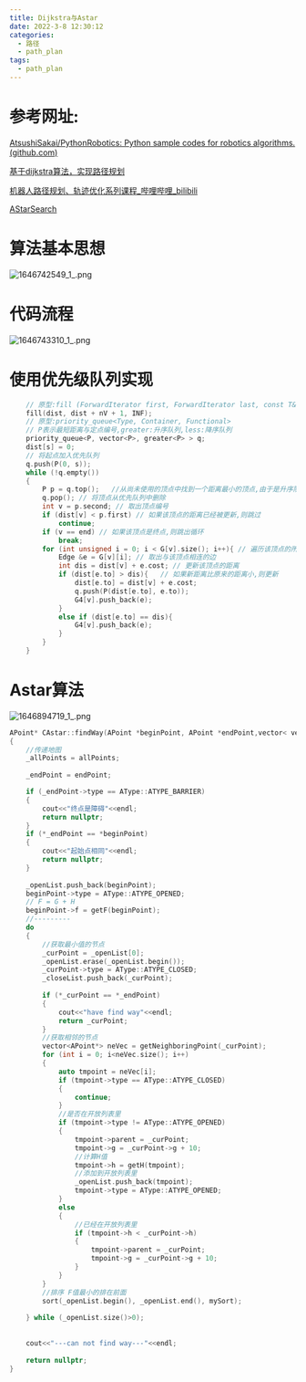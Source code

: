 ```yaml
---
title: Dijkstra与Astar
date: 2022-3-8 12:30:12
categories:
  - 路径
  - path_plan
tags:
  - path_plan
---
```


# 参考网址:

 [AtsushiSakai/PythonRobotics: Python sample codes for robotics algorithms. (github.com)](https://github.com/AtsushiSakai/PythonRobotics) 

 [基于dijkstra算法，实现路径规划 ](https://github.com/Superone77/AGV_dijkstra) 

 [机器人路径规划、轨迹优化系列课程_哔哩哔哩_bilibili](https://www.bilibili.com/video/BV1yT4y1T7Eb?from=search&seid=18009837363580622939&spm_id_from=333.337.0.0) 

 [AStarSearch](https://github.com/sky068/AStarSearch/tree/master/Astar) 

# 算法基本思想

![1646742549_1_.png](https://s2.loli.net/2022/03/08/1SKOmE9rfQBdeU3.png)

# 代码流程

![1646743310_1_.png](https://s2.loli.net/2022/03/08/ao59Z7ADG4E1wYz.png)

# 使用优先级队列实现

```c++
	// 原型:fill (ForwardIterator first, ForwardIterator last, const T& val);
	fill(dist, dist + nV + 1, INF);
	// 原型:priority_queue<Type, Container, Functional>
	// P表示最短距离与定点编号,greater:升序队列,less:降序队列
	priority_queue<P, vector<P>, greater<P> > q;
	dist[s] = 0;
	// 将起点加入优先队列
	q.push(P(0, s));
	while (!q.empty())
	{
		P p = q.top();   //从尚未使用的顶点中找到一个距离最小的顶点,由于是升序队列,所以取出的是最小的
		q.pop(); // 将顶点从优先队列中删除
		int v = p.second; // 取出顶点编号
		if (dist[v] < p.first) // 如果该顶点的距离已经被更新,则跳过
			continue;
        if (v == end) // 如果该顶点是终点,则跳出循环
			break;
		for (int unsigned i = 0; i < G[v].size(); i++){ // 遍历该顶点的所有邻接点
			Edge &e = G[v][i]; // 取出与该顶点相连的边
			int dis = dist[v] + e.cost; // 更新该顶点的距离
			if (dist[e.to] > dis){   // 如果新距离比原来的距离小,则更新
				dist[e.to] = dist[v] + e.cost;
				q.push(P(dist[e.to], e.to));
				G4[v].push_back(e);
			}
			else if (dist[e.to] == dis){
				G4[v].push_back(e);
			}
		}
	}
```

# Astar算法

![1646894719_1_.png](https://s2.loli.net/2022/03/10/FWxtfuIJkzcUpZN.png)

```c++
APoint* CAstar::findWay(APoint *beginPoint, APoint *endPoint,vector< vector<APoint*> >& allPoints)
{
    //传递地图
    _allPoints = allPoints;
    
    _endPoint = endPoint;

    if (_endPoint->type == AType::ATYPE_BARRIER)
    {
        cout<<"终点是障碍"<<endl;
        return nullptr;
    }
    if (*_endPoint == *beginPoint)
    {
        cout<<"起始点相同"<<endl;
        return nullptr;
    }
    
    _openList.push_back(beginPoint);
    beginPoint->type = AType::ATYPE_OPENED;
    // F = G + H
    beginPoint->f = getF(beginPoint);
    //---------
    do
    {
        //获取最小值的节点
        _curPoint = _openList[0];
        _openList.erase(_openList.begin());
        _curPoint->type = AType::ATYPE_CLOSED;
        _closeList.push_back(_curPoint);
        
        if (*_curPoint == *_endPoint)
        {
            cout<<"have find way"<<endl;
            return _curPoint;
        }
        //获取相邻的节点
        vector<APoint*> neVec = getNeighboringPoint(_curPoint);
        for (int i = 0; i<neVec.size(); i++)
        {
            auto tmpoint = neVec[i];
            if (tmpoint->type == AType::ATYPE_CLOSED)
            {
                continue;
            }
            //是否在开放列表里
            if (tmpoint->type != AType::ATYPE_OPENED)
            {
                tmpoint->parent = _curPoint;
                tmpoint->g = _curPoint->g + 10;
                //计算H值
                tmpoint->h = getH(tmpoint);
                //添加到开放列表里
                _openList.push_back(tmpoint);
                tmpoint->type = AType::ATYPE_OPENED;
            }
            else
            {
                //已经在开放列表里
                if (tmpoint->h < _curPoint->h)
                {
                    tmpoint->parent = _curPoint;
                    tmpoint->g = _curPoint->g + 10;
                }
            }
        }
        //排序 F值最小的排在前面
        sort(_openList.begin(), _openList.end(), mySort);
        
    } while (_openList.size()>0);
    
    
    cout<<"---can not find way---"<<endl;
    
    return nullptr;
}
```

